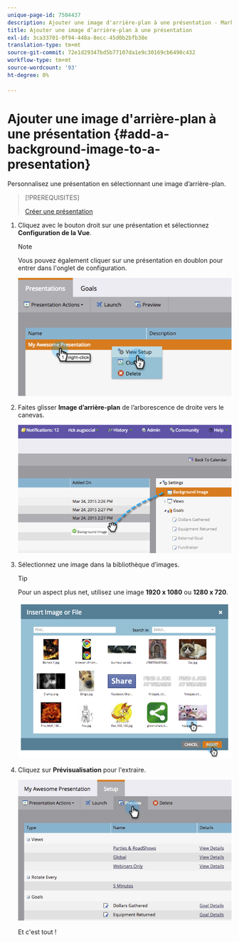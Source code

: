 ```yaml
---
unique-page-id: 7504437
description: Ajouter une image d'arrière-plan à une présentation - Marketo Docs - Documentation du produit
title: Ajouter une image d’arrière-plan à une présentation
exl-id: 3ca33701-0f94-448a-8ecc-45d0b2bfb38e
translation-type: tm+mt
source-git-commit: 72e1d29347bd5b77107da1e9c30169cb6490c432
workflow-type: tm+mt
source-wordcount: '93'
ht-degree: 0%

---
```


# Ajouter une image d&#39;arrière-plan à une présentation {#add-a-background-image-to-a-presentation}

Personnalisez une présentation en sélectionnant une image d’arrière-plan.

>[!PREREQUISITES]
>
>[Créer une présentation](/help/marketo/product-docs/core-marketo-concepts/marketing-calendar/calendar-hd/create-a-presentation.md)

1. Cliquez avec le bouton droit sur une présentation et sélectionnez **Configuration de la Vue**.

   >[!NOTE]
   >
   >Vous pouvez également cliquer sur une présentation en doublon pour entrer dans l&#39;onglet de configuration.

   ![](assets/image2015-3-24-14-3a36-3a52.png)

1. Faites glisser **Image d’arrière-plan** de l’arborescence de droite vers le canevas.

   ![](assets/image2015-3-24-14-3a39-3a40.png)

1. Sélectionnez une image dans la bibliothèque d’images.

   >[!TIP]
   >
   >Pour un aspect plus net, utilisez une image **1920 x 1080** ou **1280 x 720**.

   ![](assets/image2015-3-24-14-3a47-3a57.png)

1. Cliquez sur **Prévisualisation** pour l&#39;extraire.

   ![](assets/image2015-3-24-14-3a51-3a1.png)

   Et c&#39;est tout !
